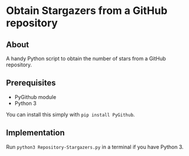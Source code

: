 # Obtain Stargazers from a GitHub repository

## About

A handy Python script to obtain the number of stars from a GitHub repository.

## Prerequisites

- PyGithub module
- Python 3

You can install this simply with `pip install PyGithub`.

## Implementation

Run `python3 Repository-Stargazers.py` in a terminal if you have Python 3.

